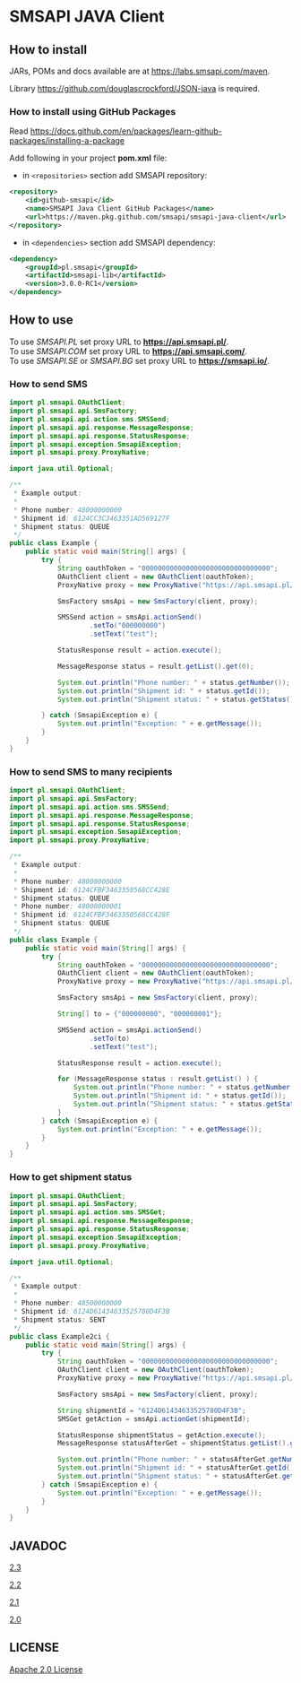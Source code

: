 # SMSAPI JAVA Client

## How to install

JARs, POMs and docs available are at https://labs.smsapi.com/maven.

Library https://github.com/douglascrockford/JSON-java is required.

### How to install using GitHub Packages

Read https://docs.github.com/en/packages/learn-github-packages/installing-a-package 

Add following in your project **pom.xml** file:

 * in `<repositories>` section add SMSAPI repository:

```xml
<repository>
    <id>github-smsapi</id>
    <name>SMSAPI Java Client GitHub Packages</name>
    <url>https://maven.pkg.github.com/smsapi/smsapi-java-client</url>
</repository>
```

 * in `<dependencies>` section add SMSAPI dependency:

```xml
<dependency>
    <groupId>pl.smsapi</groupId>
    <artifactId>smsapi-lib</artifactId>
    <version>3.0.0-RC1</version>
</dependency>
```

## How to use

To use *SMSAPI.PL* set proxy URL to **https://api.smsapi.pl/**. \
To use *SMSAPI.COM* set proxy URL to **https://api.smsapi.com/**. \
To use *SMSAPI.SE* or *SMSAPI.BG* set proxy URL to **https://smsapi.io/**.

### How to send SMS

```java
import pl.smsapi.OAuthClient;
import pl.smsapi.api.SmsFactory;
import pl.smsapi.api.action.sms.SMSSend;
import pl.smsapi.api.response.MessageResponse;
import pl.smsapi.api.response.StatusResponse;
import pl.smsapi.exception.SmsapiException;
import pl.smsapi.proxy.ProxyNative;

import java.util.Optional;

/**
 * Example output:
 *
 * Phone number: 48000000000
 * Shipment id: 6124CC3C3463351AD569127F
 * Shipment status: QUEUE
 */
public class Example {
    public static void main(String[] args) {
        try {
            String oauthToken = "00000000000000000000000000000000";
            OAuthClient client = new OAuthClient(oauthToken);
            ProxyNative proxy = new ProxyNative("https://api.smsapi.pl/");

            SmsFactory smsApi = new SmsFactory(client, proxy);

            SMSSend action = smsApi.actionSend()
                    .setTo("000000000")
                    .setText("test");

            StatusResponse result = action.execute();

            MessageResponse status = result.getList().get(0);

            System.out.println("Phone number: " + status.getNumber());
            System.out.println("Shipment id: " + status.getId());
            System.out.println("Shipment status: " + status.getStatus());

        } catch (SmsapiException e) {
            System.out.println("Exception: " + e.getMessage());
        }
    }
}
```

### How to send SMS to many recipients

```java
import pl.smsapi.OAuthClient;
import pl.smsapi.api.SmsFactory;
import pl.smsapi.api.action.sms.SMSSend;
import pl.smsapi.api.response.MessageResponse;
import pl.smsapi.api.response.StatusResponse;
import pl.smsapi.exception.SmsapiException;
import pl.smsapi.proxy.ProxyNative;

/**
 * Example output:
 *
 * Phone number: 48000000000
 * Shipment id: 6124CFBF3463350568CC428E
 * Shipment status: QUEUE
 * Phone number: 48000000001
 * Shipment id: 6124CFBF3463350568CC428F
 * Shipment status: QUEUE
 */
public class Example {
    public static void main(String[] args) {
        try {
            String oauthToken = "00000000000000000000000000000000";
            OAuthClient client = new OAuthClient(oauthToken);
            ProxyNative proxy = new ProxyNative("https://api.smsapi.pl/");

            SmsFactory smsApi = new SmsFactory(client, proxy);

            String[] to = {"000000000", "000000001"};

            SMSSend action = smsApi.actionSend()
                    .setTo(to)
                    .setText("test");

            StatusResponse result = action.execute();

            for (MessageResponse status : result.getList() ) {
                System.out.println("Phone number: " + status.getNumber());
                System.out.println("Shipment id: " + status.getId());
                System.out.println("Shipment status: " + status.getStatus());
            }
        } catch (SmsapiException e) {
            System.out.println("Exception: " + e.getMessage());
        }
    }
}

```

### How to get shipment status

```java
import pl.smsapi.OAuthClient;
import pl.smsapi.api.SmsFactory;
import pl.smsapi.api.action.sms.SMSGet;
import pl.smsapi.api.response.MessageResponse;
import pl.smsapi.api.response.StatusResponse;
import pl.smsapi.exception.SmsapiException;
import pl.smsapi.proxy.ProxyNative;

import java.util.Optional;

/**
 * Example output:
 *
 * Phone number: 48500000000
 * Shipment id: 6124D61434633525780D4F3B
 * Shipment status: SENT
 */
public class Example2ci {
    public static void main(String[] args) {
        try {
            String oauthToken = "00000000000000000000000000000000";
            OAuthClient client = new OAuthClient(oauthToken);
            ProxyNative proxy = new ProxyNative("https://api.smsapi.pl/");

            SmsFactory smsApi = new SmsFactory(client, proxy);

            String shipmentId = "6124D61434633525780D4F3B";
            SMSGet getAction = smsApi.actionGet(shipmentId);

            StatusResponse shipmentStatus = getAction.execute();
            MessageResponse statusAfterGet = shipmentStatus.getList().get(0);

            System.out.println("Phone number: " + statusAfterGet.getNumber());
            System.out.println("Shipment id: " + statusAfterGet.getId());
            System.out.println("Shipment status: " + statusAfterGet.getStatus());
        } catch (SmsapiException e) {
            System.out.println("Exception: " + e.getMessage());
        }
    }
}
```

## JAVADOC
[2.3](http://labs.smsapi.com/docs/javadoc/pl/smsapi/smsapi-lib/2.3/)

[2.2](http://labs.smsapi.com/docs/javadoc/pl/smsapi/smsapi-lib/2.2/)

[2.1](http://labs.smsapi.com/docs/javadoc/pl/smsapi/smsapi-lib/2.1/)

[2.0](http://labs.smsapi.com/docs/javadoc/pl/smsapi/smsapi-lib/2.0/)

## LICENSE
[Apache 2.0 License](https://github.com/smsapi/smsapi-java-client/blob/master/LICENSE)
